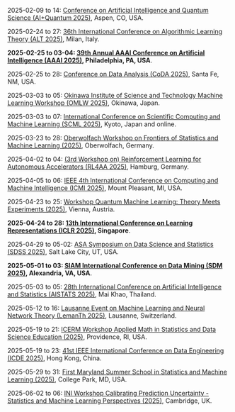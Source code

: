 2025-02-09 to 14: [Conference on Artificial Intelligence and Quantum Science (AI+Quantum 2025)](https://sites.google.com/view/quai-acp-2025/home "This conference bridges artificial intelligence and quantum science, focusing on machine learning for quantum systems and quantum-enhanced AI. Topics include quantum machine learning, variational quantum algorithms, and AI-driven quantum simulation. Applications span quantum chemistry, optimization, and cryptography, emphasizing interdisciplinary approaches to quantum technologies."), Aspen, CO, USA.

2025-02-24 to 27: [36th International Conference on Algorithmic Learning Theory (ALT 2025)](http://algorithmiclearningtheory.org/alt2025/ "ALT 2025 focuses on algorithmic learning theory, covering online learning, statistical learning, and computational complexity of learning. Topics include PAC learning, kernel methods, and deep learning theory, with applications in data science and AI, emphasizing rigorous mathematical foundations."), Milan, Italy.

**2025-02-25 to 03-04: [39th Annual AAAI Conference on Artificial Intelligence (AAAI 2025)](https://aaai.org/conference/aaai/aaai-25/ "AAAI 2025 explores artificial intelligence, focusing on machine learning, natural language processing, and computer vision. Topics include deep learning, reinforcement learning, and ethical AI, with applications in robotics, healthcare, and autonomous systems, emphasizing cutting-edge algorithms and societal impacts."), Philadelphia, PA, USA**.

2025-02-25 to 28: [Conference on Data Analysis (CoDA 2025)](https://web.cvent.com/event/7845571b-b15d-418c-a24a-14468480c4ff/ "CoDA 2025 explores data analysis, focusing on statistical modeling, machine learning, and data visualization. Topics include Bayesian methods, time-series analysis, and high-dimensional data techniques, with applications in physics, biology, and social sciences, emphasizing robust data-driven insights."), Santa Fe, NM, USA.

2025-03-03 to 05: [Okinawa Institute of Science and Technology Machine Learning Workshop (OMLW 2025)](https://omlw2025.mlds.jp "OMLW 2025 explores machine learning, focusing on deep learning, generative models, and reinforcement learning. Topics include neural network architectures, transfer learning, and applications in robotics, bioinformatics, and natural language processing, emphasizing innovative algorithms and interdisciplinary applications."), Okinawa, Japan.

2025-03-03 to 07: [International Conference on Scientific Computing and Machine Learning (SCML 2025)](https://scml.jp "SCML 2025 focuses on scientific computing and machine learning, covering numerical solvers, data-driven modeling, and AI for scientific discovery. Topics include physics-informed neural networks, computational fluid dynamics, and applications in climate modeling and materials science, emphasizing hybrid approaches."), Kyoto, Japan and online.

2025-03-23 to 28: [Oberwolfach Workshop on Frontiers of Statistics and Machine Learning (2025)](https://mfo.de/occasion/2513/www_view "This workshop explores frontiers in statistics and machine learning, covering high-dimensional inference, causal inference, and deep learning theory. Topics include statistical robustness, fairness in AI, and applications in genomics and social sciences, emphasizing interdisciplinary statistical advancements."), Oberwolfach, Germany.

2025-04-02 to 04: [(3rd Workshop on) Reinforcement Learning for Autonomous Accelerators (RL4AA 2025)](https://rl4aa.github.io/RL4AA25/ "RL4AA 2025 explores reinforcement learning for particle accelerators, focusing on control optimization, beam tuning, and fault detection. Topics include deep reinforcement learning, multi-agent systems, and applications in synchrotron light sources and colliders, emphasizing autonomous accelerator operations."), Hamburg, Germany.

2025-04-05 to 06: [IEEE 4th International Conference on Computing and Machine Intelligence (ICMI 2025)](https://icmiconf.com "ICMI 2025 focuses on computing and machine intelligence, covering deep learning, computer vision, and natural language processing. Topics include federated learning, AI ethics, and applications in healthcare and robotics, emphasizing innovative algorithms and intelligent systems design."), Mount Pleasant, MI, USA.

2025-04-23 to 25: [Workshop Quantum Machine Learning: Theory Meets Experiments (2025)](https://quantum.univie.ac.at/events/quantum-machine-learning-workshop-2025/ "This workshop explores quantum machine learning, focusing on quantum neural networks, kernel methods, and hybrid quantum-classical algorithms. Topics include quantum data encoding, variational circuits, and applications in pattern recognition, emphasizing theoretical and experimental advancements."), Vienna, Austria.

**2025-04-24 to 28: [13th International Conference on Learning Representations (ICLR 2025)](https://iclr.cc "ICLR 2025 explores machine learning, focusing on deep learning, generative models, and representation learning. Topics include transformers, self-supervised learning, and AI robustness, with applications in vision, language, and robotics, emphasizing cutting-edge algorithmic advancements."), Singapore**.

2025-04-29 to 05-02: [ASA Symposium on Data Science and Statistics (SDSS 2025)](https://ww2.amstat.org/meetings/sdss/2025/ "SDSS 2025 focuses on data science and statistics, covering machine learning, high-dimensional data analysis, and visualization. Topics include causal inference, Bayesian methods, and applications in healthcare and social sciences, emphasizing statistical tools for data-driven insights."), Salt Lake City, UT, USA.

**2025-05-01 to 03: [SIAM International Conference on Data Mining (SDM 2025)](https://siam.org/conferences-events/siam-conferences/sdm25/ "SDM 2025 focuses on data mining, covering clustering, classification, and graph mining. Topics include deep learning for unstructured data, anomaly detection, and applications in social networks and bioinformatics, emphasizing scalable algorithms for large-scale data analysis."), Alexandria, VA, USA**.

2025-05-03 to 05: [28th International Conference on Artificial Intelligence and Statistics (AISTATS 2025)](https://aistats.org/aistats2025/ "AISTATS 2025 focuses on artificial intelligence and statistics, covering probabilistic modeling, deep learning, and causal inference. Topics include Bayesian nonparametrics, reinforcement learning, and applications in vision and language, emphasizing statistical foundations of AI."), Mai Khao, Thailand.

2025-05-12 to 16: [Lausanne Event on Machine Learning and Neural Network Theory (LemanTh 2025)](https://lemanth2025.github.io/ "LemanTh 2025 explores machine learning and neural network theory, covering deep learning theory, generalization bounds, and optimization landscapes. Topics include neural architecture design, robustness, and applications in vision and language, emphasizing theoretical foundations of machine learning."), Lausanne, Switzerland.

2025-05-19 to 21: [ICERM Workshop Applied Math in Statistics and Data Science Education (2025)](https://icerm.brown.edu/program/hot_topics_workshop/htw-25-amsdse "This workshop focuses on applied mathematics in statistics and data science education, covering curriculum development, machine learning, and statistical modeling. Topics include data-driven pedagogy, computational statistics, and applications in interdisciplinary education, emphasizing innovative teaching strategies for data science."), Providence, RI, USA.

2025-05-19 to 23: [41st IEEE International Conference on Data Engineering (ICDE 2025)](https://ieee-icde.org/2025/ "ICDE 2025 explores data engineering, focusing on big data management, machine learning integration, and data analytics. Topics include graph databases, data privacy, and real-time processing, with applications in AI and IoT, emphasizing scalable data systems and algorithms."), Hong Kong, China.

2025-05-29 to 31: [First Maryland Summer School in Statistics and Machine Learning (2025)](https://stat.umd.edu/summer-courses "This summer school explores statistics and machine learning, covering regression, classification, and deep learning. Topics include Bayesian methods, high-dimensional data analysis, and applications in social sciences and biology, emphasizing foundational and applied data science techniques."), College Park, MD, USA.

2025-06-02 to 06: [INI Workshop Calibrating Prediction Uncertainty - Statistics and Machine Learning Perspectives (2025)](https://www.newton.ac.uk/event/rclw02/ "This workshop explores prediction uncertainty, blending statistics and machine learning. Topics include Bayesian uncertainty quantification, conformal prediction, and model calibration, with applications in AI and scientific modeling, emphasizing robust methods for reliable predictions."), Cambridge, UK.

